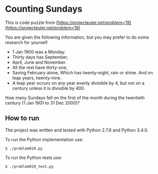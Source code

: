 # Counting Sundays

This is code puzzle from [https://projecteuler.net/problem=19](https://projecteuler.net/problem=19)

You are given the following information, but you may prefer to do some research for yourself.

* 1 Jan 1900 was a Monday.
* Thirty days has September,
* April, June and November.
* All the rest have thirty-one,
* Saving February alone, Which has twenty-eight, rain or shine. And on leap years, twenty-nine.
* A leap year occurs on any year evenly divisible by 4, but not on a century unless it is divisible by 400.

How many Sundays fell on the first of the month during the twentieth century (1 Jan 1901 to 31 Dec 2000)?

## How to run

The project was written and tested with Python 2.7.6 and Python 3.4.0.

To run the Python implementation use:
```
$ ./problem019.py
```

To run the Python tests use:
```
$ ./problem019_test.py
```

